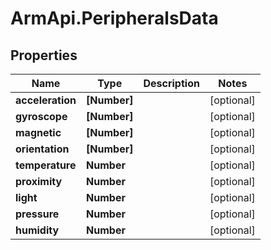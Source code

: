 # ArmApi.PeripheralsData

## Properties

Name | Type | Description | Notes
------------ | ------------- | ------------- | -------------
**acceleration** | **[Number]** |  | [optional] 
**gyroscope** | **[Number]** |  | [optional] 
**magnetic** | **[Number]** |  | [optional] 
**orientation** | **[Number]** |  | [optional] 
**temperature** | **Number** |  | [optional] 
**proximity** | **Number** |  | [optional] 
**light** | **Number** |  | [optional] 
**pressure** | **Number** |  | [optional] 
**humidity** | **Number** |  | [optional] 


